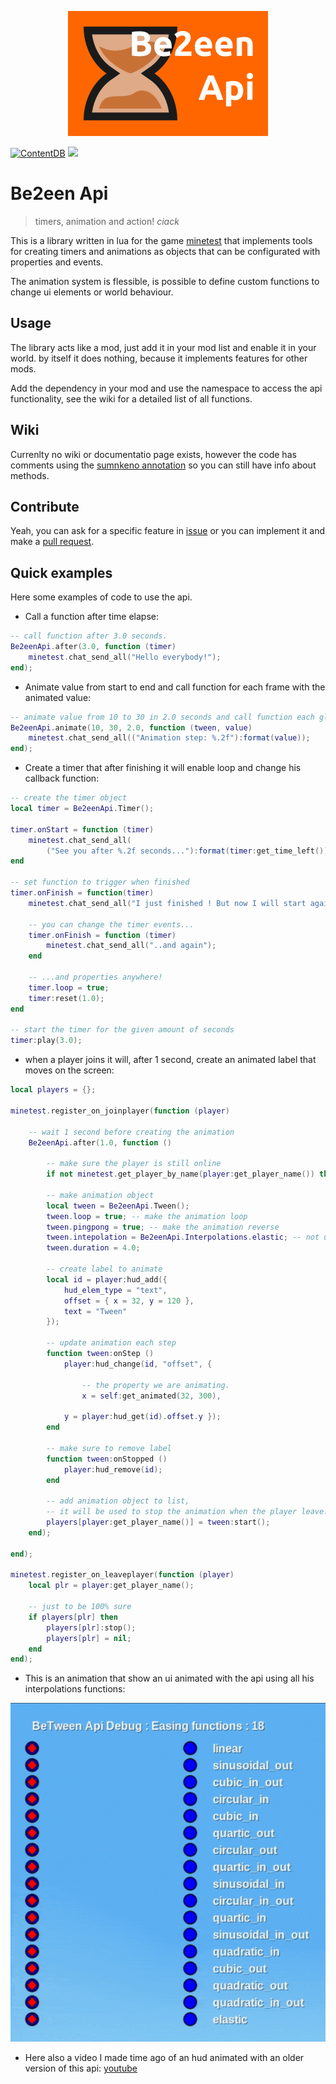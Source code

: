 
<p align=center>
	<img src="screenshot.png">
</p>

[![ContentDB](https://content.minetest.net/packages/_gianpy_/api_be2een/shields/downloads/)](https://content.minetest.net/packages/_gianpy_/api_between/)
![](https://img.shields.io/github/license/GianptDev/minetest-be2een-api)

# Be2een Api

> timers, animation and action! *ciack*

This is a library written in lua for the game [minetest](https://www.minetest.net/) that implements tools for creating timers and animations as objects that can be configurated with properties and events.

The animation system is flessible, is possible to define custom functions to change ui elements or world behaviour.

## Usage

The library acts like a mod, just add it in your mod list and enable it in your world. by itself it does nothing, because it implements features for other mods.

Add the dependency in your mod and use the namespace to access the api functionality, see the wiki for a detailed list of all functions.

## Wiki

Currenlty no wiki or documentatio page exists, however the code has comments using the [sumnkeno annotation](https://github.com/LuaLS/lua-language-server) so you can still have info about methods.

## Contribute

Yeah, you can ask for a specific feature in [issue](https://github.com/GianptDev/minetest-be2een-api/issues) or you can implement it and make a [pull request](https://github.com/GianptDev/minetest-be2een-api/pulls).

## Quick examples

Here some examples of code to use the api.

* Call a function after time elapse:

```lua
-- call function after 3.0 seconds.
Be2eenApi.after(3.0, function (timer)
	minetest.chat_send_all("Hello everybody!");
end);
```

* Animate value from start to end and call function for each frame with the animated value:

```lua
-- animate value from 10 to 30 in 2.0 seconds and call function each global step with value.
Be2eenApi.animate(10, 30, 2.0, function (tween, value)
	minetest.chat_send_all(("Animation step: %.2f"):format(value));
end);
```

* Create a timer that after finishing it will enable loop and change his callback function:

```lua
-- create the timer object
local timer = Be2eenApi.Timer();

timer.onStart = function (timer)
	minetest.chat_send_all(
		("See you after %.2f seconds..."):format(timer:get_time_left()));
end

-- set function to trigger when finished
timer.onFinish = function(timer)
	minetest.chat_send_all("I just finished ! But now I will start again..");

	-- you can change the timer events...
	timer.onFinish = function (timer)
		minetest.chat_send_all("..and again");
	end

	-- ...and properties anywhere!
	timer.loop = true;
	timer:reset(1.0);
end

-- start the timer for the given amount of seconds
timer:play(3.0);
```

* when a player joins it will, after 1 second, create an animated label that moves on the screen:

```lua
local players = {};

minetest.register_on_joinplayer(function (player)

	-- wait 1 second before creating the animation
	Be2eenApi.after(1.0, function ()

		-- make sure the player is still online
		if not minetest.get_player_by_name(player:get_player_name()) then return; end

		-- make animation object
		local tween = Be2eenApi.Tween();
		tween.loop = true; -- make the animation loop
		tween.pingpong = true; -- make the animation reverse
		tween.intepolation = Be2eenApi.Interpolations.elastic; -- not using boring linear animation.
		tween.duration = 4.0;

		-- create label to animate
		local id = player:hud_add({
			hud_elem_type = "text",
			offset = { x = 32, y = 120 },
			text = "Tween"
		});

		-- update animation each step
		function tween:onStep ()
			player:hud_change(id, "offset", {

				-- the property we are animating.
				x = self:get_animated(32, 300),
			
			y = player:hud_get(id).offset.y });
		end

		-- make sure to remove label
		function tween:onStopped ()
			player:hud_remove(id);
		end

		-- add animation object to list,
		-- it will be used to stop the animation when the player leave.
		players[player:get_player_name()] = tween:start();
	end);

end);

minetest.register_on_leaveplayer(function (player)
	local plr = player:get_player_name();

	-- just to be 100% sure
	if players[plr] then
		players[plr]:stop();
		players[plr] = nil;
	end
end);
```

* This is an animation that show an ui animated with the api using all his interpolations functions:

<p align=center>
	<img src="_assets/showcase.gif">
</p>

* Here also a video I made time ago of an hud animated with an older version of this api: [youtube](https://www.youtube.com/watch?v=FzuNvx5aFR8)
